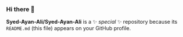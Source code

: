 ### Hi there 👋


**Syed-Ayan-Ali/Syed-Ayan-Ali** is a ✨ _special_ ✨ repository because its `README.md` (this file) appears on your GitHub profile.

